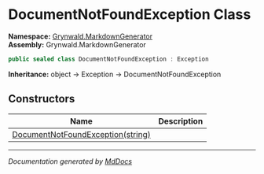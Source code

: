 ﻿<!--  
  <auto-generated>   
    The contents of this file were generated by a tool.  
    Changes to this file may be list if the file is regenerated  
  </auto-generated>   
-->

# DocumentNotFoundException Class

**Namespace:** [Grynwald.MarkdownGenerator](../index.md)  
**Assembly:** Grynwald.MarkdownGenerator

```csharp
public sealed class DocumentNotFoundException : Exception
```

**Inheritance:** object → Exception → DocumentNotFoundException

## Constructors

| Name                                                       | Description |
| ---------------------------------------------------------- | ----------- |
| [DocumentNotFoundException(string)](constructors/index.md) |             |

___

*Documentation generated by [MdDocs](https://github.com/ap0llo/mddocs)*
